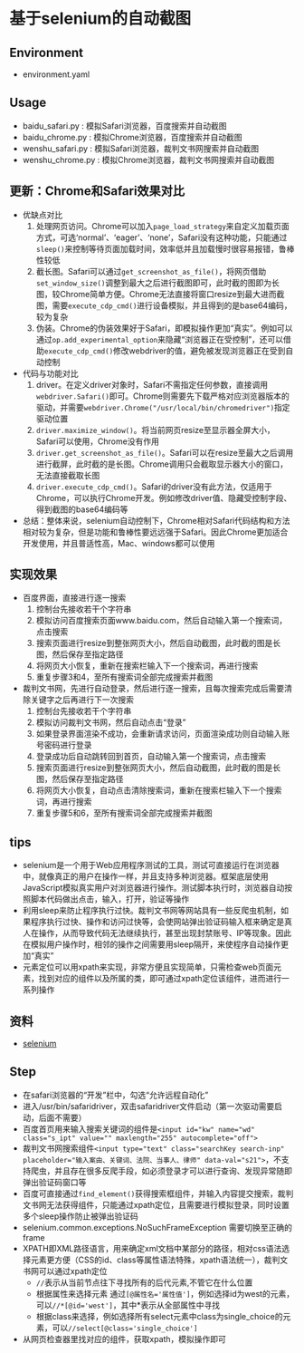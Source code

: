 # 基于selenium的自动截图

## Environment
- environment.yaml

## Usage
- baidu_safari.py :  模拟Safari浏览器，百度搜索并自动截图
- baidu_chrome.py :  模拟Chrome浏览器，百度搜索并自动截图
- wenshu_safari.py :  模拟Safari浏览器，裁判文书网搜索并自动截图
- wenshu_chrome.py :  模拟Chrome浏览器，裁判文书网搜索并自动截图

## 更新：Chrome和Safari效果对比
- 优缺点对比
    1. 处理网页访问。Chrome可以加入```page_load_strategy```来自定义加载页面方式，可选‘normal’、‘eager’、‘none’，Safari没有这种功能，只能通过```sleep()```来控制等待页面加载时间，效率低并且加载慢时很容易报错，鲁棒性较低
    2. 截长图。Safari可以通过```get_screenshot_as_file()```，将网页借助```set_window_size()```调整到最大之后进行截图即可，此时截的图即为长图，较Chrome简单方便。Chrome无法直接将窗口resize到最大进而截图，需要```execute_cdp_cmd()```进行设备模拟，并且得到的是base64编码，较为复杂
    3. 伪装。Chrome的伪装效果好于Safari，即模拟操作更加“真实”。例如可以通过```op.add_experimental_option```来隐藏“浏览器正在受控制”，还可以借助```execute_cdp_cmd()```修改webdriver的值，避免被发现浏览器正在受到自动控制
- 代码与功能对比
    1. driver。在定义driver对象时，Safari不需指定任何参数，直接调用```webdriver.Safari()```即可。Chrome则需要先下载严格对应浏览器版本的驱动，并需要```webdriver.Chrome("/usr/local/bin/chromedriver")```指定驱动位置
    2. ```driver.maximize_window()```。将当前网页resize至显示器全屏大小，Safari可以使用，Chrome没有作用
    3. ```driver.get_screenshot_as_file()```。Safari可以在resize至最大之后调用进行截屏，此时截的是长图。Chrome调用只会截取显示器大小的窗口，无法直接截取长图
    4. ```driver.execute_cdp_cmd()```。Safari的driver没有此方法，仅适用于Chrome，可以执行Chrome开发。例如修改driver值、隐藏受控制字段、得到截图的base64编码等
- 总结：整体来说，selenium自动控制下，Chrome相对Safari代码结构和方法相对较为复杂，但是功能和鲁棒性要远远强于Safari。因此Chrome更加适合开发使用，并且普适性高，Mac、windows都可以使用

## 实现效果
- 百度界面，直接进行逐一搜索
    1. 控制台先接收若干个字符串
    2. 模拟访问百度搜索页面www.baidu.com，然后自动输入第一个搜索词，点击搜索
    3. 搜索页面进行resize到整张网页大小，然后自动截图，此时截的图是长图，然后保存至指定路径
    4. 将网页大小恢复，重新在搜索栏输入下一个搜索词，再进行搜索
    5. 重复步骤3和4，至所有搜索词全部完成搜索并截图
- 裁判文书网，先进行自动登录，然后进行逐一搜索，且每次搜索完成后需要清除关键字之后再进行下一次搜索
    1. 控制台先接收若干个字符串
    2. 模拟访问裁判文书网，然后自动点击“登录”
    3. 如果登录界面渲染不成功，会重新请求访问，页面渲染成功则自动输入账号密码进行登录
    4. 登录成功后自动跳转回到首页，自动输入第一个搜索词，点击搜索
    5. 搜索页面进行resize到整张网页大小，然后自动截图，此时截的图是长图，然后保存至指定路径
    6. 将网页大小恢复，自动点击清除搜索词，重新在搜索栏输入下一个搜索词，再进行搜索
    7. 重复步骤5和6，至所有搜索词全部完成搜索并截图

## tips
- selenium是一个用于Web应用程序测试的工具，测试可直接运行在浏览器中，就像真正的用户在操作一样，并且支持多种浏览器。框架底层使用JavaScript模拟真实用户对浏览器进行操作。测试脚本执行时，浏览器自动按照脚本代码做出点击，输入，打开，验证等操作
- 利用sleep来防止程序执行过快。裁判文书网等网站具有一些反爬虫机制，如果程序执行过快、操作和访问过快等，会使网站弹出验证码输入框来确定是真人在操作，从而导致代码无法继续执行，甚至出现封禁账号、IP等现象。因此在模拟用户操作时，相邻的操作之间需要用sleep隔开，来使程序自动操作更加“真实”
- 元素定位可以用xpath来实现，非常方便且实现简单，只需检查web页面元素，找到对应的组件以及所属的类，即可通过xpath定位该组件，进而进行一系列操作

## 资料
- [selenium](https://www.byhy.net/tut/auto/selenium/xpath_1/)

## Step
- 在safari浏览器的“开发”栏中，勾选“允许远程自动化”
- 进入/usr/bin/safaridriver，双击safaridriver文件启动（第一次驱动需要启动，后面不需要）
- 百度首页用来输入搜索关键词的组件是```<input id="kw" name="wd" class="s_ipt" value="" maxlength="255" autocomplete="off">```
- 裁判文书网搜索组件```<input type="text" class="searchKey search-inp" placeholder="输入案由、关键词、法院、当事人、律师" data-val="s21">```，不支持爬虫，并且存在很多反爬手段，如必须登录才可以进行查询、发现异常随即弹出验证码窗口等
- 百度可直接通过```find_element()```获得搜索框组件，并输入内容提交搜索，裁判文书网无法获得组件，只能通过xpath定位，且需要进行模拟登录，同时设置多个sleep操作防止被弹出验证码
- selenium.common.exceptions.NoSuchFrameException 需要切换至正确的frame
- XPATH即XML路径语言，用来确定xml文档中某部分的路径，相对css语法选择元素更方便（CSS的id、class等属性语法特殊，xpath语法统一），裁判文书网可以通过xpath定位
    - ```//```表示从当前节点往下寻找所有的后代元素,不管它在什么位置
    - 根据属性来选择元素 通过```[@属性名='属性值']```，例如选择id为west的元素，可以```//*[@id='west']```，其中*表示从全部属性中寻找
    - 根据class来选择，例如选择所有select元素中class为single_choice的元素，可以```//select[@class='single_choice']```
- 从网页检查器里找对应的组件，获取xpath，模拟操作即可